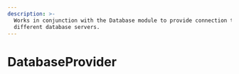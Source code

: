 ```yaml
---
description: >-
  Works in conjunction with the Database module to provide connection to
  different database servers.
---
```


# DatabaseProvider

